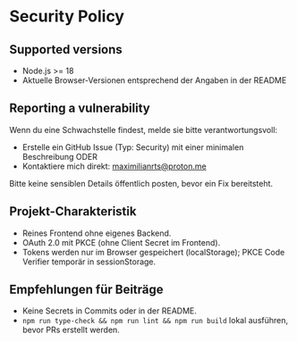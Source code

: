# Security Policy

## Supported versions
- Node.js >= 18
- Aktuelle Browser-Versionen entsprechend der Angaben in der README

## Reporting a vulnerability
Wenn du eine Schwachstelle findest, melde sie bitte verantwortungsvoll:
- Erstelle ein GitHub Issue (Typ: Security) mit einer minimalen Beschreibung ODER
- Kontaktiere mich direkt: maximilianrts@proton.me

Bitte keine sensiblen Details öffentlich posten, bevor ein Fix bereitsteht.

## Projekt-Charakteristik
- Reines Frontend ohne eigenes Backend.
- OAuth 2.0 mit PKCE (ohne Client Secret im Frontend).
- Tokens werden nur im Browser gespeichert (localStorage); PKCE Code Verifier temporär in sessionStorage.

## Empfehlungen für Beiträge
- Keine Secrets in Commits oder in der README.
- `npm run type-check && npm run lint && npm run build` lokal ausführen, bevor PRs erstellt werden.
